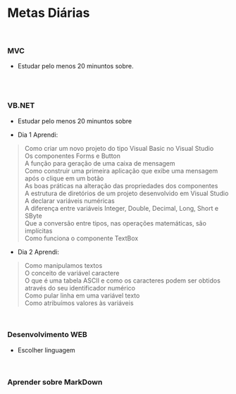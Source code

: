 # Metas Diárias
<br />

### MVC
* Estudar pelo menos 20 minuntos sobre.
<br />
<br />

### VB.NET

* Estudar pelo menos 20 minuntos sobre <br />
 -  Dia 1 Aprendi:  <br />
> Como criar um novo projeto do tipo Visual Basic no Visual Studio<br />
> Os componentes Forms e Button<br />
> A função para geração de uma caixa de mensagem<br />
> Como construir uma primeira aplicação que exibe uma mensagem após o clique em um botão<br />
> As boas práticas na alteração das propriedades dos componentes<br />
> A estrutura de diretórios de um projeto desenvolvido em Visual Studio<br />
> A declarar variáveis numéricas<br />
> A diferença entre variáveis Integer, Double, Decimal, Long, Short e SByte<br />
> Que a conversão entre tipos, nas operações matemáticas, são implícitas<br />
> Como funciona o componente TextBox<br />
 - Dia 2 Aprendi: <br />
> Como manipulamos textos <br />
> O conceito de variável caractere <br />
> O que é uma tabela ASCII e como os caracteres podem ser obtidos através do seu identificador numérico <br />
> Como pular linha em uma variável texto <br />
> Como atribuímos valores às variáveis <br />


<br />

### Desenvolvimento WEB

* Escolher linguagem
<br />

### Aprender sobre MarkDown


